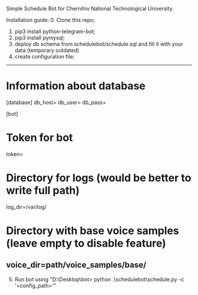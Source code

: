 Simple Schedule Bot for Chernihiv National Technological University.

Installation guide:
0. Clone this repo;
1. pip3 install python-telegram-bot;
2. pip3 install pymysql;
3. deploy db schema from schedulebot/schedule.sql and fill it with your data
    (temporary outdated)
4. create configuration file:
---------------------------------------------------------------------
# Information about database
[database]
db_host=
db_user=
db_pass=

[bot]
# Token for bot
token=
# Directory for logs (would be better to write full path)
log_dir=/var/log/
# Directory with base voice samples (leave empty to disable feature)
voice_dir=path/voice_samples/base/
----------------------------------------------------------------------
5. Run bot using "D:\Desktop\bot> python .\schedulebot\schedule.py -c '<config_path>'"
